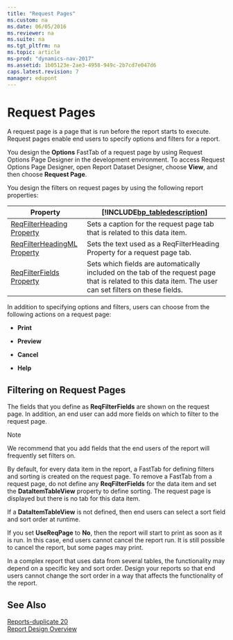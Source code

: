 ```yaml
---
title: "Request Pages"
ms.custom: na
ms.date: 06/05/2016
ms.reviewer: na
ms.suite: na
ms.tgt_pltfrm: na
ms.topic: article
ms-prod: "dynamics-nav-2017"
ms.assetid: 1b05123e-2ae3-4958-949c-2b7cd7e047d6
caps.latest.revision: 7
manager: edupont
---
```

# Request Pages
A request page is a page that is run before the report starts to execute. Request pages enable end users to specify options and filters for a report.  
  
 You design the **Options** FastTab of a request page by using Request Options Page Designer in the development environment. To access Request Options Page Designer, open Report Dataset Designer, choose **View**, and then choose **Request Page**.  
  
 You design the filters on request pages by using the following report properties:  
  
|Property|[!INCLUDE[bp_tabledescription](includes/bp_tabledescription_md.md)]|  
|--------------|---------------------------------------|  
|[ReqFilterHeading Property](ReqFilterHeading-Property.md)|Sets a caption for the request page tab that is related to this data item.|  
|[ReqFilterHeadingML Property](ReqFilterHeadingML-Property.md)|Sets the text used as a ReqFilterHeading Property for a request page tab.|  
|[ReqFilterFields Property](ReqFilterFields-Property.md)|Sets which fields are automatically included on the tab of the request page that is related to this data item. The user can set filters on these fields.|  
  
 In addition to specifying options and filters, users can choose from the following actions on a request page:  
  
-   **Print**  
  
-   **Preview**  
  
-   **Cancel**  
  
-   **Help**  
  
## Filtering on Request Pages  
 The fields that you define as **ReqFilterFields** are shown on the request page. In addition, an end user can add more fields on which to filter to the request page.  
  
> [!NOTE]  
>  We recommend that you add fields that the end users of the report will frequently set filters on.  
  
 By default, for every data item in the report, a FastTab for defining filters and sorting is created on the request page. To remove a FastTab from a request page, do not define any **ReqFilterFields** for the data item and set the **DataItemTableView** property to define sorting. The request page is displayed but there is no tab for this data item.  
  
 If a **DataItemTableView** is not defined, then end users can select a sort field and sort order at runtime.  
  
 If you set **UseReqPage** to **No**, then the report will start to print as soon as it is run. In this case, end users cannot cancel the report run. It is still possible to cancel the report, but some pages may print.  
  
 In a complex report that uses data from several tables, the functionality may depend on a specific key and sort order. Design your reports so that end users cannot change the sort order in a way that affects the functionality of the report.  
  
## See Also  
 [Reports-duplicate 20](Reports-duplicate-20.md)   
 [Report Design Overview](Report-Design-Overview.md)